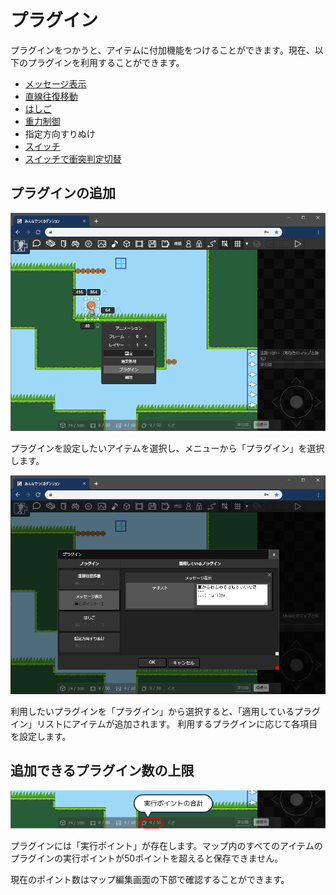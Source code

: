 # プラグイン

プラグインをつかうと、アイテムに付加機能をつけることができます。現在、以下のプラグインを利用することができます。

- [メッセージ表示](message)
- [直線往復移動](linear_move)
- [はしご](ladder)
- [重力制御](gravity)
- 指定方向すりぬけ
- [スイッチ](switch)
- [スイッチで衝突判定切替](colision_switch)

## プラグインの追加

![プラグインの追加](./images/add_plugin.png)

プラグインを設定したいアイテムを選択し、メニューから「プラグイン」を選択します。

![プラグインの追加](./images/add_plugin_2.png)

利用したいプラグインを「プラグイン」から選択すると、「適用しているプラグイン」リストにアイテムが追加されます。
利用するプラグインに応じて各項目を設定します。

## 追加できるプラグイン数の上限

![実行ポイントの合計値の確認](./images/add_plugin_point.png)

プラグインには「実行ポイント」が存在します。マップ内のすべてのアイテムのプラグインの実行ポイントが50ポイントを超えると保存できません。

現在のポイント数はマップ編集画面の下部で確認することができます。
